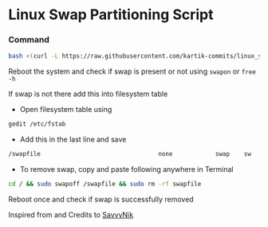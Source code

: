 # Linux Swap Partitioning Script #

### Command ###

```bash
bash <(curl -L https://raw.githubusercontent.com/kartik-commits/linux_swap/main/deb_swap.sh)
```

Reboot the system and check if swap is present or not using `swapon` or `free -h` 


If swap is not there add this into filesystem table

* Open filesystem table using

```bash
gedit /etc/fstab
```
* Add this in the last line and save

```bash
/swapfile                                 none            swap    sw              0       0 
```

* To remove swap, copy and paste following anywhere in Terminal
```bash
cd / && sudo swapoff /swapfile && sudo rm -rf swapfile
```

Reboot once and check if swap is successfully removed


Inspired from and Credits to [SavvyNik](https://youtu.be/HSbBl31ohjE?si=4KBg-sR7yL3hTQTz)
